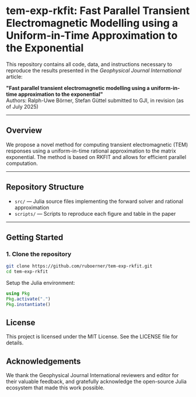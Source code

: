 # tem-exp-rkfit: Fast Parallel Transient Electromagnetic Modelling using a Uniform-in-Time Approximation to the Exponential

This repository contains all code, data, and instructions necessary to reproduce the results presented in the *Geophysical Journal International* article:

**"Fast parallel transient electromagnetic modelling using a uniform-in-time approximation to the exponential"**  
Authors: Ralph-Uwe Börner, Stefan Güttel 
submitted to GJI, in revision (as of July 2025)

---

## Overview

We propose a novel method for computing transient electromagnetic (TEM) responses using a uniform-in-time rational approximation to the matrix exponential. The method is based on RKFIT and allows for efficient parallel computation.

---

## Repository Structure

- `src/` — Julia source files implementing the forward solver and rational approximation
- `scripts/` — Scripts to reproduce each figure and table in the paper

---

## Getting Started

### 1. Clone the repository

```bash
git clone https://github.com/ruboerner/tem-exp-rkfit.git
cd tem-exp-rkfit
```

Setup the Julia environment:
```julia
using Pkg
Pkg.activate(".")
Pkg.instantiate()
```

## License

This project is licensed under the MIT License. See the LICENSE file for details.

## Acknowledgements

We thank the Geophysical Journal International reviewers and editor for their valuable feedback, and gratefully acknowledge the open-source Julia ecosystem that made this work possible.

